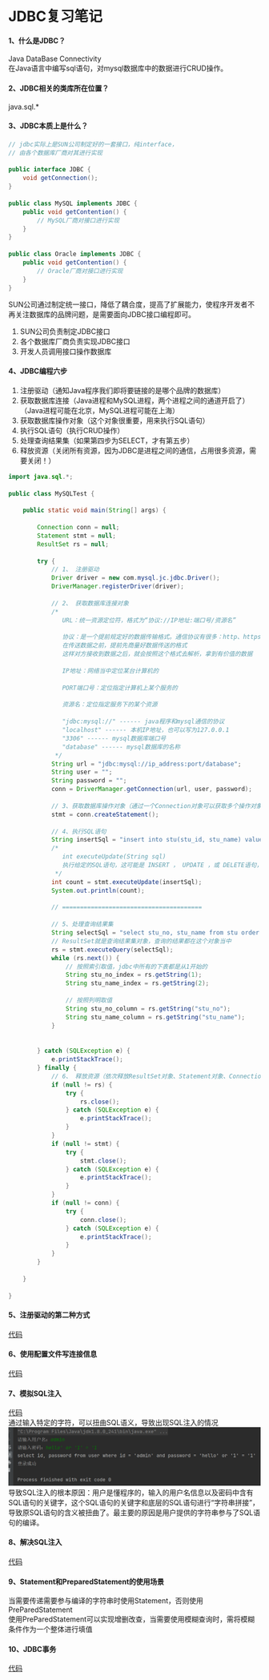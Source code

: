 # JDBC复习笔记

#### 1、什么是JDBC？
Java DataBase Connectivity   
在Java语言中编写sql语句，对mysql数据库中的数据进行CRUD操作。

#### 2、JDBC相关的类库所在位置？
java.sql.*

#### 3、JDBC本质上是什么？
```java
// jdbc实际上是SUN公司制定好的一套接口，纯interface，
// 由各个数据库厂商对其进行实现

public interface JDBC {
    void getConnection();
}

public class MySQL implements JDBC {
    public void getContention() {
        // MySQL厂商对接口进行实现
    }
}

public class Oracle implements JDBC {
    public void getContention() {
        // Oracle厂商对接口进行实现
    }
}

```
SUN公司通过制定统一接口，降低了耦合度，提高了扩展能力，使程序开发者不再关注数据库的品牌问题，是需要面向JDBC接口编程即可。

1. SUN公司负责制定JDBC接口
2. 各个数据库厂商负责实现JDBC接口
3. 开发人员调用接口操作数据库

#### 4、JDBC编程六步
1. 注册驱动（通知Java程序我们即将要链接的是哪个品牌的数据库）
2. 获取数据库连接（Java进程和MySQL进程，两个进程之间的通道开启了）（Java进程可能在北京，MySQL进程可能在上海）
3. 获取数据库操作对象（这个对象很重要，用来执行SQL语句）
4. 执行SQL语句（执行CRUD操作）
5. 处理查询结果集（如果第四步为SELECT，才有第五步）
6. 释放资源（关闭所有资源，因为JDBC是进程之间的通信，占用很多资源，需要关闭！）

```java
import java.sql.*;

public class MySQLTest {

    public static void main(String[] args) {

        Connection conn = null;
        Statement stmt = null;
        ResultSet rs = null;

        try {
            // 1、 注册驱动
            Driver driver = new com.mysql.jc.jdbc.Driver();
            DriverManager.registerDriver(driver);

            // 2、 获取数据库连接对象
            /*
               URL：统一资源定位符，格式为“协议://IP地址:端口号/资源名” 
               
               协议：是一个提前规定好的数据传输格式。通信协议有很多：http、https......
               在传送数据之前，提前先商量好数据传送的格式
               这样对方接收到数据之后，就会按照这个格式去解析，拿到有价值的数据
               
               IP地址：网络当中定位某台计算机的
               
               PORT端口号：定位指定计算机上某个服务的
               
               资源名：定位指定服务下的某个资源
               
               "jdbc:mysql://" ------ java程序和mysql通信的协议
               "localhost" ------ 本机IP地址，也可以写为127.0.0.1
               "3306" ------ mysql数据库端口号
               "database" ------ mysql数据库的名称
             */
            String url = "jdbc:mysql://ip_address:port/database";
            String user = "";
            String password = "";
            conn = DriverManager.getConnection(url, user, password);

            // 3、获取数据库操作对象（通过一个Connection对象可以获取多个操作对象）
            stmt = conn.createStatement();

            // 4、执行SQL语句
            String insertSql = "insert into stu(stu_id, stu_name) values (01, '小明')";
            /*
               int executeUpdate(String sql)
               执行给定的SQL语句，这可能是 INSERT ， UPDATE ，或 DELETE语句，或者不返回任何内容，如SQL DDL语句的SQL语句。返回值表示影响的行数。
             */
            int count = stmt.executeUpdate(insertSql);
            System.out.println(count);

            // =======================================

            // 5、处理查询结果集
            String selectSql = "select stu_no, stu_name from stu order by stu_no desc";
            // ResultSet就是查询结果集对象，查询的结果都在这个对象当中
            rs = stmt.executeQuery(selectSql);
            while (rs.next()) {
                // 按照索引取值，jdbc中所有的下表都是从1开始的
                String stu_no_index = rs.getString(1);
                String stu_name_index = rs.getString(2);
                
                // 按照列明取值
                String stu_no_column = rs.getString("stu_no");
                String stu_name_column = rs.getString("stu_name");
            }
            

        } catch (SQLException e) {
            e.printStackTrace();
        } finally {
            // 6、 释放资源（依次释放ResultSet对象、Statement对象、Connection对象，分别进行try、catch处理，放到finally中关闭）
            if (null != rs) {
                try {
                    rs.close();
                } catch (SQLException e) {
                    e.printStackTrace();
                }
            }
            if (null != stmt) {
                try {
                    stmt.close();
                } catch (SQLException e) {
                    e.printStackTrace();
                }
            }
            if (null != conn) {
                try {
                    conn.close();
                } catch (SQLException e) {
                    e.printStackTrace();
                }
            }
        }

    }

}
```

#### 5、注册驱动的第二种方式
[代码](./src/club/kwcoder/jdbc/JDBCTest02.java)

#### 6、使用配置文件写连接信息
[代码](./src/club/kwcoder/jdbc/JDBCTest03.java)

#### 7、模拟SQL注入
[代码](./src/club/kwcoder/jdbc/JDBCTest04.java)   
通过输入特定的字符，可以扭曲SQL语义，导致出现SQL注入的情况
![img.png](../img/1.模拟SQL注入.png)
导致SQL注入的根本原因：用户是懂程序的，输入的用户名信息以及密码中含有SQL语句的关键字，这个SQL语句的关键字和底层的SQL语句进行“字符串拼接”，导致原SQL语句的含义被扭曲了。最主要的原因是用户提供的字符串参与了SQL语句的编译。

#### 8、解决SQL注入
[代码](./src/club/kwcoder/jdbc/JDBCTest05.java)

#### 9、Statement和PreparedStatement的使用场景
当需要传递需要参与编译的字符串时使用Statement，否则使用PreParedStatement   
使用PreParedStatement可以实现增删改查，当需要使用模糊查询时，需将模糊条件作为一个整体进行填值

#### 10、JDBC事务
[代码](./src/club/kwcoder/jdbc/JDBCTest06.java)
